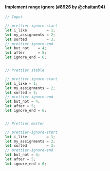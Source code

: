 #### Implement range ignore ([#8926](https://github.com/prettier/prettier/pull/8926) by [@chaitan94](https://github.com/chaitan94))

<!-- prettier-ignore -->
```js
// Input

// prettier-ignore-start
let i_like         = 1;
let my_assignments = 2;
let sorted         = 3;
// prettier-ignore-end
let but_not    = 4;
let after      = 5;
let ignore_end = 6;


// Prettier stable

// prettier-ignore-start
let i_like = 1;
let my_assignments = 2;
let sorted = 3;
// prettier-ignore-end
let but_not = 4;
let after = 5;
let ignore_end = 6;


// Prettier master

// prettier-ignore-start
let i_like         = 1;
let my_assignments = 2;
let sorted         = 3;
// prettier-ignore-end
let but_not = 4;
let after = 5;
let ignore_end = 6;
```

